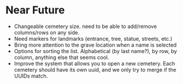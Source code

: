 # Near Future

- Changeable cemetery size. need to be able to add/remove columns/rows on any side.
- Need markers for landmarks (entrance, tree, statue, streets, etc.)
- Bring more attention to the grave location when a name is selected
- Options for sorting the list. Alphabetical (by last name?), by row, by column, anything else that seems cool.
- Improve the system that allows you to open a new cemetery. Each cemetery should have its own uuid, and we only try to merge if the UUIDs match.
